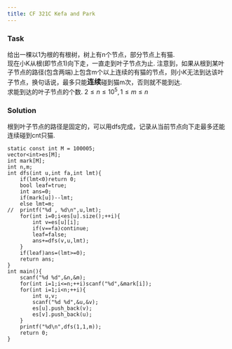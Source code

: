 ```yaml
---
title: CF 321C Kefa and Park
---
```

### Task
给出一棵以1为根的有根树，树上有n个节点，部分节点上有猫.  
现在小K从根(即节点1)向下走，一直走到叶子节点为止. 注意到，如果从根到某叶子节点的路径(包含两端)上包含m个以上连续的有猫的节点，则小K无法到达该叶子节点，换句话说，最多只能<strong><font size=3>连续</font></strong>碰到猫m次，否则就不能到达.  
求能到达的叶子节点的个数. 
$2 ≤ n ≤ 10^5, 1 ≤ m ≤ n$
### Solution 
根到叶子节点的路径是固定的，可以用dfs完成，记录从当前节点向下走最多还能连续碰到cnt只猫.
```
static const int M = 100005;
vector<int>es[M];
int mark[M];
int n,m;
int dfs(int u,int fa,int lmt){
    if(lmt<0)return 0;
    bool leaf=true;
    int ans=0;
    if(mark[u])--lmt;
    else lmt=m;
//  printf("%d , %d\n",u,lmt);
    for(int i=0;i<es[u].size();++i){
        int v=es[u][i];
        if(v==fa)continue;
        leaf=false;
        ans+=dfs(v,u,lmt);
    }
    if(leaf)ans=(lmt>=0);
    return ans;
}
int main(){
    scanf("%d %d",&n,&m);
    for(int i=1;i<=n;++i)scanf("%d",&mark[i]);
    for(int i=1;i<n;++i){
        int u,v;
        scanf("%d %d",&u,&v);
        es[u].push_back(v);
        es[v].push_back(u);
    }
    printf("%d\n",dfs(1,1,m));
    return 0;
}  
```
